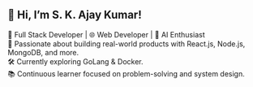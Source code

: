 <h2>👋 Hi, I’m S. K. Ajay Kumar!</h2>

🎯 Full Stack Developer | 🌐 Web Developer | 🤖 AI Enthusiast  
🚀 Passionate about building real-world products with React.js, Node.js, MongoDB, and more.  
🛠️ Currently exploring GoLang & Docker.  
📚 Continuous learner focused on problem-solving and system design.

<!--
**Ajaykumar8j3heiwjv/Ajaykumar8j3heiwjv** is a ✨ _special_ ✨ repository because its `README.md` (this file) appears on your GitHub profile.

Here are some ideas to get you started:

- 🔭 I’m currently working on ...
- 🌱 I’m currently learning ...
- 👯 I’m looking to collaborate on ...
- 🤔 I’m looking for help with ...
- 💬 Ask me about ...
- 📫 How to reach me: ...
- 😄 Pronouns: ...
- ⚡ Fun fact: ...
-->
